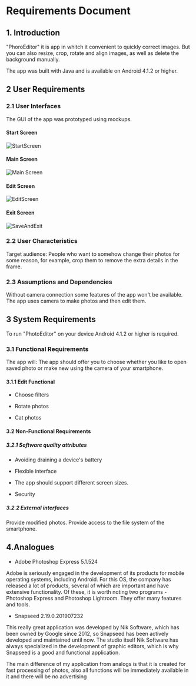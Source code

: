 # Requirements Document
## 1. Introduction
"PhoroEditor" it is app in whitch it convenient to quickly correct images. But you can also resize, crop, rotate and align images, as well as delete the background manually.

The app was built with Java and is available on Android 4.1.2  or higher.

##  2 User Requirements


###  2.1 User Interfaces
The GUI of the app was prototyped using mockups.

#### Start Screen

![StartScreen](https://github.com/B1nvoker/-photo_editor/blob/master/Mockups/StartScreen.png)

#### Main Screen

![Main Screen](https://github.com/B1nvoker/-photo_editor/blob/master/Mockups/MainScreen.png)

#### Edit Screen

![EditScreen](https://github.com/B1nvoker/-photo_editor/blob/master/Mockups/EditScreen.png)

#### Exit Screen

![SaveAndExit](https://github.com/B1nvoker/-photo_editor/blob/master/Mockups/SaveAndExit.png)


###  2.2 User Characteristics
Target audience: 
People who want to somehow change their photos for some reason, for example, crop them to remove the extra details in the frame.

###  2.3 Assumptions and Dependencies
Without camera connection some features of the app won't be available. The app uses camera to make photos and then edit them.

##  3 System Requirements
To run "PhotoEditor" on your device Android 4.1.2 or higher is required.

###  3.1 Functional Requirements
The app will: 
The app should offer you to choose whether you like to open saved photo or make new using the camera of your smartphone.
####  3.1.1 Edit Functional

  * Choose filters
  
  * Rotate photos
  
  * Cat photos
  
####  3.2 Non-Functional Requirements
  ##### 3.2.1 Software quality attributes
   * Avoiding draining a device's battery
   
   * Flexible interface
   
   * The app should support different screen sizes.
   
   * Security
  ##### 3.2.2 External interfaces
  Provide modified photos. Provide access to the file system of the smartphone.
   
## 4.Analogues


* Adobe Photoshop Express 5.1.524  

Adobe is seriously engaged in the development of its products for mobile operating systems, including Android. For this OS, the company has released a lot of products, several of which are important and have extensive functionality. Of these, it is worth noting two programs - Photoshop Express and Photoshop Lightroom. They offer many features and tools.

* Snapseed 2.19.0.201907232


This really great application was developed by Nik Software, which has been owned by Google since 2012, so Snapseed has been actively developed and maintained until now. The studio itself Nik Software has always specialized in the development of graphic editors, which is why Snapseed is a good and functional application.


The main difference of my application from analogs is that it is created for fast processing of photos, also all functions will be immediately available in it and there will be no advertising

